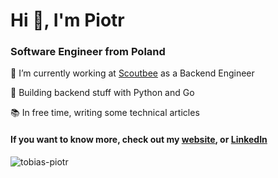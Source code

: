 <h1>Hi 👋, I'm Piotr</h1>
<h3>Software Engineer from Poland</h3>

🔭 I’m currently working at [Scoutbee](https://scoutbee.com/) as a Backend Engineer

🌱 Building backend stuff with Python and Go

📚 In free time, writing some technical articles

<h4 align="left">If you want to know more, check out my <a href="https://tobias-piotr.github.io/" target="_blank">website</a>, or <a href="https://linkedin.com/in/piotr-tobiasz-dev" target="_blank">LinkedIn</a></h4>

<p><img align="center" src="https://github-readme-stats.vercel.app/api/top-langs?username=tobias-piotr&show_icons=true&locale=en&layout=compact" alt="tobias-piotr" /></p>
